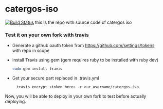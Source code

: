 # catergos-iso

 [![Build Status](https://travis-ci.org/Catergos/catergos-iso.svg?branch=master)](https://travis-ci.org/Catergos/catergos-iso)
this is the repo with source code of catergos iso 

### Test it on your own fork with travis

- Generate a github oauth token from https://github.com/settings/tokens with repo in scope 

- Install Travis using gem (gem requires ruby to be installed with ruby dev)
   ```sh 
   sudo gem install travis 
   ```   
 - Get your secure part replaced in .travis.yml 
   ```sh 
     travis encrypt <token here> -r our_username/catergos-iso 
   ```
 Now, you will be able to deploy in your own fork to test before actually deploying.
  
